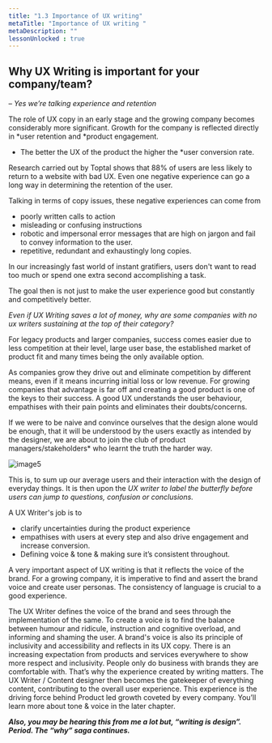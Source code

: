 ```yaml
---
title: "1.3 Importance of UX writing"
metaTitle: "Importance of UX writing "
metaDescription: ""
lessonUnlocked : true
---
```




## Why UX Writing is important for your company/team?

*– Yes we’re talking experience and retention*

The role of UX copy in an early stage and the growing company becomes considerably more significant. Growth for the company is reflected directly in *user retention and *product engagement.

- The better the UX of the product the higher the *user conversion rate.

Research carried out by Toptal shows that 88% of users are less likely to return to a website with bad UX. Even one negative experience can go a long way in determining the retention of the user.

Talking in terms of copy issues, these negative experiences can come from

- poorly written calls to action
- misleading or confusing instructions
- robotic and impersonal error messages that are high on jargon and fail to convey information to the user.
- repetitive, redundant and exhaustingly long copies.

In our increasingly fast world of instant gratifiers, users don't want to read too much or spend one extra second accomplishing a task.

The goal then is not just to make the user experience good but constantly and competitively better.

*Even if UX Writing saves a lot of money, why are some companies with no ux writers sustaining at the top of their category?*

For legacy products and larger companies, success comes easier due to less competition at their level, large user base, the established market of product fit and many times being the only available option.

As companies grow they drive out and eliminate competition by different means, even if it means incurring initial loss or low revenue. For growing companies that advantage is far off and creating a good product is one of the keys to their success. A good UX understands the user behaviour, empathises with their pain points and eliminates their doubts/concerns.

If we were to be naive and convince ourselves that the design alone would be enough, that it will be understood by the users exactly as intended by the designer, we are about to join the club of product managers/stakeholders* who learnt the truth the harder way.

![image5](https://lh5.googleusercontent.com/bWXOK-RTX9wnh-ojjr990uGMZv17F7-N0WwbD9YPe7W5mWxRm2RbDG-w8pmFT6_6EAySPRx_t3ZaQjYSc56zE5bH46PhaguEREn_EWu8_H1BdlBqqlThI0xeobH1BqHntSrL7ekU8vglBZSaJEuIZaM)

This is, to sum up our average users and their interaction with the design of everyday things. It is then upon the *UX writer to label the butterfly before users can jump to questions, confusion or conclusions.*

A UX Writer's job is to

- clarify uncertainties during the product experience
- empathises with users at every step and also drive engagement and increase conversion.
- Defining voice & tone & making sure it’s consistent throughout.

A very important aspect of UX writing is that it reflects the voice of the brand. For a growing company, it is imperative to find and assert the brand voice and create user personas. The consistency of language is crucial to a good experience.

The UX Writer defines the voice of the brand and sees through the implementation of the same. To create a voice is to find the balance between humour and ridicule, instruction and cognitive overload, and informing and shaming the user. A brand's voice is also its principle of inclusivity and accessibility and reflects in its UX copy. There is an increasing expectation from products and services everywhere to show more respect and inclusivity. People only do business with brands they are comfortable with. That’s why the experience created by writing matters. The UX Writer / Content designer then becomes the gatekeeper of everything content, contributing to the overall user experience. This experience is the driving force behind Product led growth coveted by every company. You’ll learn more about tone & voice in the later chapter.

***Also, you may be hearing this from me a lot but, “writing is design”. Period. The “why” saga continues.***